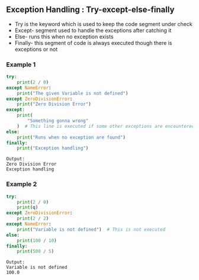 ## Exception Handling : Try-except-else-finally

- Try is the keyword which is used to keep the code segment under check
- Except- segment used to handle the exceptions after catching it
- Else- runs this when no exception exists
- Finally- this segment of code is always executed though there is exceptions or not

### Example 1

```python
try:
    print(2 / 0)
except NameError:
    print("The given Variable is not defined")
except ZeroDivisionError:
    print("Zero Division Error")
except:
    print(
        "Something gonna wrong"
    )  # This line is executed if some other exceptions are encountered.
else:
    print("Runs when no exception are found")
finally:
    print("Exception handling")
```
```
Output:
Zero Division Error
Exception handling
```
### Example 2

```python
try:
    print(2 / 0)
    print(q)
except ZeroDivisionError:
    print(2 / 2)
except NameError:
    print("Variable is not defined")  # This is not executed
else:
    print(100 / 10)
finally:
    print(500 / 5)
```
```
Output:
Variable is not defined
100.0
```